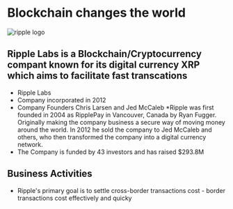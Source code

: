 # Blockchain changes the world
![ripple logo](https://1000logos.net/wp-content/uploads/2018/05/Ripple-Logo-2012.png)

## Ripple Labs is a Blockchain/Cryptocurrency compant known for its digital currency XRP which aims to facilitate fast transcations
* Ripple Labs
* Company incorporated in 2012
* Company Founders Chris Larsen and Jed McCaleb
*Ripple was first founded in 2004 as RipplePay in Vancouver, Canada by Ryan Fugger. Originally making the company business a secure way of moving money around the world. In 2012 he sold the company to Jed McCaleb and others, who then transformed the company into a digital currency network.
* The Company is funded by 43 investors and has raised $293.8M
 ##  Business Activities
 * Ripple's primary goal is to settle cross-border transactions cost - border transactions cost effectively and quicky
